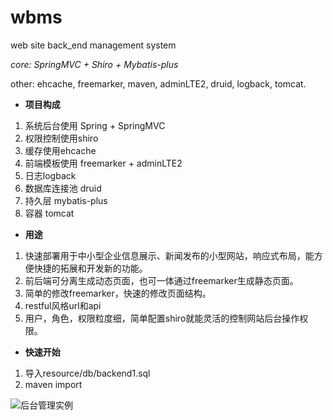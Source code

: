# wbms
web site back_end management system

_core: SpringMVC + Shiro + Mybatis-plus_

other: ehcache, freemarker, maven, adminLTE2, druid, logback, tomcat.

-  **项目构成** 

1. 系统后台使用 Spring + SpringMVC
2. 权限控制使用shiro
3. 缓存使用ehcache
4. 前端模板使用 freemarker + adminLTE2
5. 日志logback
6. 数据库连接池 druid
7. 持久层 mybatis-plus
8. 容器 tomcat

- **用途**

1. 快速部署用于中小型企业信息展示、新闻发布的小型网站，响应式布局，能方便快捷的拓展和开发新的功能。
2. 前后端可分离生成动态页面，也可一体通过freemarker生成静态页面。
3. 简单的修改freemarker，快速的修改页面结构。
4. restful风格url和api
5. 用户，角色，权限粒度细，简单配置shiro就能灵活的控制网站后台操作权限。

- **快速开始**

1. 导入resource/db/backend1.sql
2. maven import


![后台管理实例](https://gitee.com/uploads/images/2018/0301/155246_74824662_1274933.png "94L(QHW}DX8Y5}`7HBY)4PJ.png")